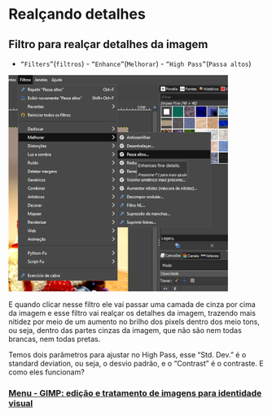 # Realçando detalhes

## Filtro para realçar detalhes da imagem

- `“Filters”`(`filtros`) - `“Enhance”`(`Melhorar`) - `“High Pass”`(`Passa altos`)

<img src="./img/filtros-01.PNG">

E quando clicar nesse filtro ele vai passar uma camada de cinza por cima da imagem e esse filtro vai realçar os detalhes da imagem, trazendo mais nitidez por meio de um aumento no brilho dos pixels dentro dos meio tons, ou seja, dentro das partes cinzas da imagem, que não são nem todas brancas, nem todas pretas.

Temos dois parâmetros para ajustar no High Pass, esse “Std. Dev.” é o standard deviation, ou seja, o desvio padrão, e o “Contrast” é o contraste. E como eles funcionam?

### [Menu - GIMP: edição e tratamento de imagens para identidade visual](menu.md)




